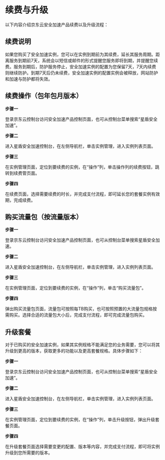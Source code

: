 # 续费与升级

以下内容介绍京东云安全加速产品续费以及升级流程：

## 续费说明

如果您购买了安全加速实例，您可以在实例到期前为其续费，延长其服务周期。距离服务到期前7天，系统会以短信或邮件的形式提醒您服务即将到期，并提醒您续费。服务到期后，防护服务停止，安全加速实例的配置为您保留7天，7天内续费则继续防护。到期7天后仍未续费，安全加速实例的配置实例会被释放，网站防护和加速与防护都将失效。

## 续费操作（包年包月版本）

**步骤一**


登录京东云控制台访问安全加速产品控制页面，也可从控制台菜单搜索“星盾安全加速”。

**步骤二**

进入星盾安全加速控制台，在左侧导航栏，单击实例管理，进入实例列表页面。

**步骤三**

在实例管理页面，定位到要续费的实例，在“操作”列，单击操作列的续费按钮，跳转到续费管页面。

**步骤四**

在续费页面，选择需要续费的时长，并完成支付流程，即可延长您的套餐实例有效期，完成续费。

## 购买流量包（按流量版本）
**步骤一**


登录京东云控制台访问安全加速产品控制页面，也可从控制台菜单搜索星盾安全加速。

**步骤二**

进入星盾安全加速控制台，在左侧导航栏，单击实例管理，进入实例列表页面。

**步骤三**

在实例管理页面，定位到要续费的实例，在“操作”列，单击“购买流量包”。

**步骤四**

弹出购买流量包页面，流量包可按照每TB购买，也可按照预置的大流量包规格按需购买。选择合适的流量包大小后，完成支付流程，即可完成流量包购买。

## 升级套餐

对于已购买的安全加速实例，如果其实例规格不能满足您的业务需要，您可以将其升级到更高的版本，获取更多的功能以及更高套餐规格。具体步骤如下：

**步骤一**


登录京东云控制台访问安全加速产品控制页面，也可从控制台菜单搜索“星盾安全加速”。

**步骤二**

进入星盾安全加速控制台，在左侧导航栏，单击实例管理，进入实例列表页面。

**步骤三**

在实例管理页面，定位到要续费的实例，在“操作”列，单击升级按钮，弹出升级套餐页面。

**步骤四**

在升级套餐页面选择需要变更的配置、版本等内容，并完成支付流程，即可将实例升级到您所需要的版本。
